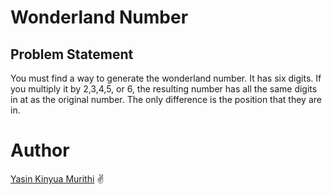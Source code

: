 # Wonderland Number
## Problem Statement
You must find a way to generate the wonderland number.
It has six digits.
If you multiply it by 2,3,4,5, or 6, the resulting number has all the same digits in at as the original number. The only difference is the position that they are in.

# Author
[Yasin Kinyua Murithi](https://github.com/yaska1706/) ✌️
